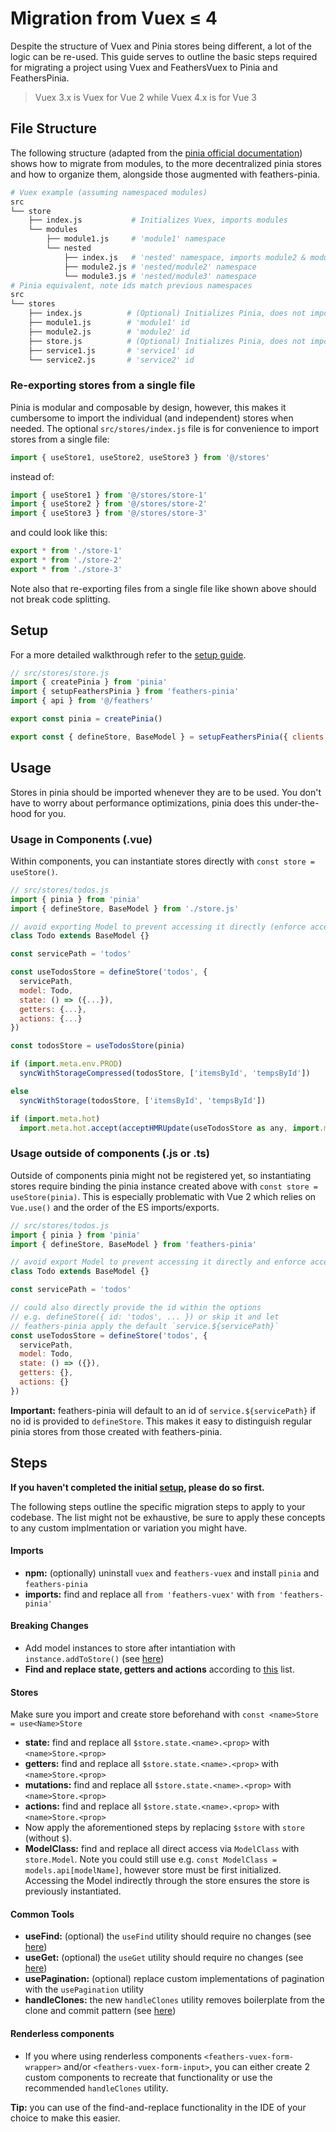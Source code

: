 # Migration from Vuex ≤ 4

Despite the structure of Vuex and Pinia stores being different, a lot of the logic can be re-used. This guide serves to outline the basic steps required for migrating a project using Vuex and FeathersVuex to Pinia and FeathersPinia.

> Vuex 3.x is Vuex for Vue 2 while Vuex 4.x is for Vue 3

## File Structure

The following structure (adapted from the [pinia official documentation](https://pinia.esm.dev/cookbook/migration-vuex.html#restructuring-modules-to-stores)) shows how to migrate from modules, to the more decentralized pinia stores and how to organize them, alongside those augmented with feathers-pinia.

```sh
# Vuex example (assuming namespaced modules)
src
└── store
    ├── index.js           # Initializes Vuex, imports modules
    └── modules
        ├── module1.js     # 'module1' namespace
        └── nested
            ├── index.js   # 'nested' namespace, imports module2 & module3
            ├── module2.js # 'nested/module2' namespace
            └── module3.js # 'nested/module3' namespace
# Pinia equivalent, note ids match previous namespaces
src
└── stores
    ├── index.js          # (Optional) Initializes Pinia, does not import stores
    ├── module1.js        # 'module1' id
    ├── module2.js        # 'module2' id
    ├── store.js          # (Optional) Initializes Pinia, does not import stores
    ├── service1.js       # 'service1' id
    └── service2.js       # 'service2' id
```

### Re-exporting stores from a single file

Pinia is modular and composable by design, however, this makes it cumbersome to import the individual (and independent) stores when needed. The optional `src/stores/index.js` file is for convenience to import stores from a single file:

```javascript
import { useStore1, useStore2, useStore3 } from '@/stores'
```

instead of:

```javascript
import { useStore1 } from '@/stores/store-1'
import { useStore2 } from '@/stores/store-2'
import { useStore3 } from '@/stores/store-3'
```

and could look like this:
```javascript
export * from './store-1'
export * from './store-2'
export * from './store-3'
```

Note also that re-exporting files from a single file like shown above should not break code splitting.

## Setup

For a more detailed walkthrough refer to the [setup guide](/docs/guide/setup.md).

```javascript
// src/stores/store.js
import { createPinia } from 'pinia'
import { setupFeathersPinia } from 'feathers-pinia'
import { api } from '@/feathers'

export const pinia = createPinia()

export const { defineStore, BaseModel } = setupFeathersPinia({ clients: { api } })
```

## Usage

Stores in pinia should be imported whenever they are to be used. You don't have to worry about performance optimizations, pinia does this under-the-hood for you.

### Usage in Components (.vue)

Within components, you can instantiate stores directly with `const store = useStore()`.

```javascript
// src/stores/todos.js
import { pinia } from 'pinia'
import { defineStore, BaseModel } from './store.js'

// avoid exporting Model to prevent accessing it directly (enforce access via store.Model)
class Todo extends BaseModel {}

const servicePath = 'todos'

const useTodosStore = defineStore('todos', {
  servicePath,
  model: Todo,
  state: () => ({...}),
  getters: {...},
  actions: {...}
})

const todosStore = useTodosStore(pinia)

if (import.meta.env.PROD)
  syncWithStorageCompressed(todosStore, ['itemsById', 'tempsById'])

else
  syncWithStorage(todosStore, ['itemsById', 'tempsById'])

if (import.meta.hot)
  import.meta.hot.accept(acceptHMRUpdate(useTodosStore as any, import.meta.hot))
```


### Usage outside of components (.js or .ts)

Outside of components pinia might not be registered yet, so instantiating stores require binding the pinia instance created above with `const store = useStore(pinia)`. This is especially problematic with Vue 2 which relies on `Vue.use()` and the order of the ES imports/exports.

```javascript
// src/stores/todos.js
import { pinia } from 'pinia'
import { defineStore, BaseModel } from 'feathers-pinia'

// avoid export Model to prevent accessing it directly and enforce access through store.Model
class Todo extends BaseModel {}

const servicePath = 'todos'

// could also directly provide the id within the options
// e.g. defineStore({ id: 'todos', ... }) or skip it and let
// feathers-pinia apply the default `service.${servicePath}`
const useTodosStore = defineStore('todos', {
  servicePath,
  model: Todo,
  state: () => ({}),
  getters: {},
  actions: {}
})
```


**Important:** feathers-pinia will default to an id of `service.${servicePath}` if no id is provided to `defineStore`.
This makes it easy to distinguish regular pinia stores from those created with feathers-pinia.

## Steps


**If you haven't completed the initial [setup](/guides/setup.md), please do so first.**

The following steps outline the specific migration steps to apply to your codebase. The list might not be exhaustive, be sure to apply these concepts to any custom implmentation or variation you might have.

#### Imports

- **npm:** (optionally) uninstall `vuex` and `feathers-vuex` and install `pinia` and `feathers-pinia`
- **imports:** find and replace all `from 'feathers-vuex'` with `from 'feathers-pinia'`

#### Breaking Changes

- Add model instances to store after intantiation with `instance.addToStore()` (see [here](http://localhost:3000/guide/#new-model-instances-not-added-to-the-store))
- **Find and replace state, getters and actions** according to [this](http://localhost:3000/guide/#store-structure-changes) list.

#### Stores

Make sure you import and create store beforehand with `const <name>Store = use<Name>Store`

- **state:** find and replace all `$store.state.<name>.<prop>` with `<name>Store.<prop>`
- **getters:** find and replace all `$store.state.<name>.<prop>` with `<name>Store.<prop>`
- **mutations:** find and replace all `$store.state.<name>.<prop>` with `<name>Store.<prop>`
- **actions:** find and replace all `$store.state.<name>.<prop>` with `<name>Store.<prop>`
- Now apply the aforementioned steps by replacing `$store` with `store` (without `$`).
- **ModelClass:** find and replace all direct access via `ModelClass` with `store.Model`. Note you could still use e.g. `const ModelClass = models.api[modelName]`, however store must be first initialized. Accessing the Model indirectly through the store ensures the store is previously instantiated.

#### Common Tools

- **useFind:** (optional) the `useFind` utility should require no changes (see [here](/docs/guide/use-find.md))
- **useGet:** (optional) the `useGet` utility should require no changes (see [here](/docs/guide/use-get.md))
- **usePagination:** (optional) replace custom implementations of pagination with the `usePagination` utility
- **handleClones:** the new `handleClones` utility removes boilerplate from the clone and commit pattern (see [here](/docs/guide/handle-clones.md))

#### Renderless components

- If you where using renderless components `<feathers-vuex-form-wrapper>` and/or `<feathers-vuex-form-input>`, you can either create 2 custom components to recreate that functionality or use the recommended `handleClones` utility.


**Tip:** you can use of the find-and-replace functionality in the IDE of your choice to make this easier.
